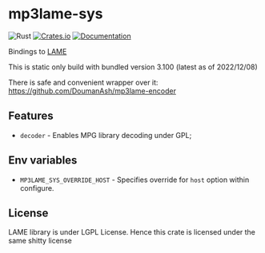 # mp3lame-sys

![Rust](https://github.com/DoumanAsh/mp3lame-sys/workflows/Rust/badge.svg?branch=master)
[![Crates.io](https://img.shields.io/crates/v/mp3lame-sys.svg)](https://crates.io/crates/mp3lame-sys)
[![Documentation](https://docs.rs/mp3lame-sys/badge.svg)](https://docs.rs/crate/mp3lame-sys/)

Bindings to [LAME](https://lame.sourceforge.io/)

This is static only build with bundled version 3.100 (latest as of 2022/12/08)

There is safe and convenient wrapper over it: https://github.com/DoumanAsh/mp3lame-encoder

## Features

- `decoder` - Enables MPG library decoding under GPL;

## Env variables

- `MP3LAME_SYS_OVERRIDE_HOST` - Specifies override for `host` option within configure.

## License

LAME library is under LGPL License.
Hence this crate is licensed under the same shitty license
